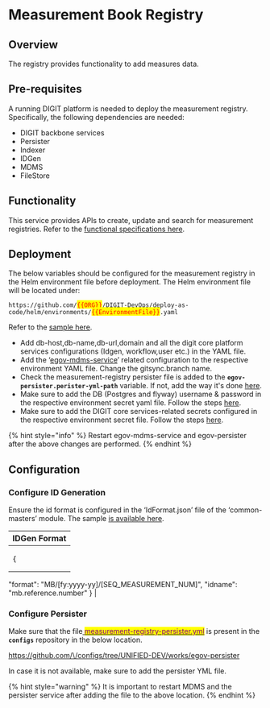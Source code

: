 # Measurement Book Registry

## Overview

The registry provides functionality to add measures data.

## Pre-requisites

A running DIGIT platform is needed to deploy the measurement registry. Specifically, the following dependencies are needed:

* DIGIT backbone services
* Persister
* Indexer
* IDGen
* MDMS
* FileStore

## Functionality

This service provides APIs to create, update and search for measurement registries.  Refer to the [functional specifications here](../../functional-specifications/measurements.md).

## Deployment

The below variables should be configured for the measurement registry in the Helm environment file before deployment. The Helm environment file will be located under:

`https://github.com/`<mark style="color:red;">`{{ORG}}`</mark>`/DIGIT-DevOps/deploy-as-code/helm/environments/`<mark style="color:red;">`{{EnvironmentFile}}`</mark>`.yaml`

Refer to the [sample here](https://github.com/egovernments/DIGIT-DevOps/blob/unified-env/deploy-as-code/helm/environments/unified-works-dev.yaml).

* Add db-host,db-name,db-url,domain and all the digit core platform services configurations (Idgen, workflow,user etc.) in the YAML file.
* Add the ‘[egov-mdms-service](https://github.com/egovernments/DIGIT-DevOps/blob/unified-env/deploy-as-code/helm/environments/unified-works-dev.yaml#L416)’ related configuration to the respective environment YAML file. Change the gitsync.branch name.
* Check the measurement-registry persister file is added to the **`egov-persister.perister-yml-path`** variable. If not, add the way it's done [here](https://github.com/egovernments/DIGIT-DevOps/blob/1f68ca9dcb4b27689c32f2026a4ea0de3761a88d/deploy-as-code/helm/environments/unified-works-dev.yaml#L445).
* Make sure to add the DB (Postgres and flyway) username & password in the respective environment secret yaml file. Follow the steps [here](https://github.com/egovernments/DIGIT-DevOps/blob/1f68ca9dcb4b27689c32f2026a4ea0de3761a88d/deploy-as-code/helm/environments/unified-works-dev-secrets.yaml#L3).
* Make sure to add the DIGIT core services-related secrets configured in the respective environment secret file. Follow the steps [here](https://github.com/egovernments/DIGIT-DevOps/blob/1f68ca9dcb4b27689c32f2026a4ea0de3761a88d/deploy-as-code/helm/environments/unified-works-dev-secrets.yaml#L3).

{% hint style="info" %}
Restart egov-mdms-service and egov-persister after the above changes are performed.
{% endhint %}

## Configuration

### Configure ID Generation

Ensure the id format is configured in the ‘IdFormat.json’ file of the ‘common-masters’ module. The sample [is available here](https://github.com/egovernments/egov-mdms-data/blob/0dd049ffddbc7c6078b940b5eb9eb4951eb8996a/data/pg/common-masters/IdFormat.json#L94C1-L94C1).&#x20;

| IDGen Format                                                                                                               |
| -------------------------------------------------------------------------------------------------------------------------- |
| <p></p><pre><code>{
  "format": "MB/[fy:yyyy-yy]/[SEQ_MEASUREMENT_NUM]",
  "idname": "mb.reference.number"
}
</code></pre> |

### Configure Persister

Make sure that the file[ <mark style="color:purple;">measurement-registry-persister.yml</mark>](https://github.com/egovernments/configs/blob/e3cca4152e63d9b671ed34c2e0fa321f1b4da87c/works/egov-persister/measurement-persister.yml) is present in the **`configs`** repository in the below location.&#x20;

[https://github.com/\<YOUR ORGANISATION>/configs/tree/UNIFIED-DEV/works/egov-persister](https://github.com/egovernments/configs/blob/e3cca4152e63d9b671ed34c2e0fa321f1b4da87c/works/egov-persister/measurement-persister.yml)

In case it is not available, make sure to add the persister YML file.&#x20;

{% hint style="warning" %}
It is important to restart MDMS and the persister service after adding the file to the above location.
{% endhint %}
